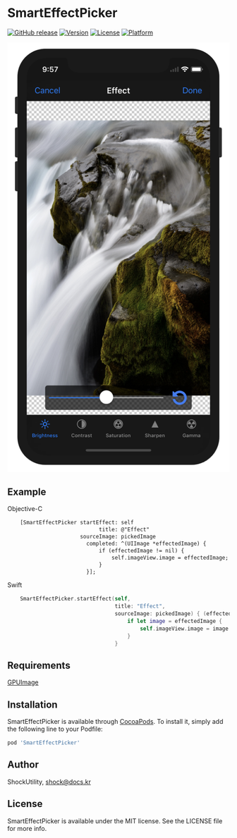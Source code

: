 # SmartEffectPicker

[![GitHub release](https://img.shields.io/github/release/ShockUtility/SmartEffectPicker.svg)](https://github.com/ShockUtility/SmartEffectPicker)
[![Version](https://img.shields.io/cocoapods/v/SmartEffectPicker.svg?style=flat)](http://cocoapods.org/pods/SmartEffectPicker)
[![License](https://img.shields.io/cocoapods/l/SmartEffectPicker.svg?style=flat)](http://cocoapods.org/pods/SmartEffectPicker)
[![Platform](https://img.shields.io/cocoapods/p/SmartEffectPicker.svg?style=flat)](http://cocoapods.org/pods/SmartEffectPicker)

![Screenshot](https://github.com/ShockUtility/SmartEffectPicker/blob/master/preview.png?raw=true)<br>

## Example

Objective-C
```objc
    [SmartEffectPicker startEffect: self
                             title: @"Effect"
                       sourceImage: pickedImage
                         completed: ^(UIImage *effectedImage) {
                             if (effectedImage != nil) {
                                 self.imageView.image = effectedImage;
                             }
                         }];
```
Swift
```swift
    SmartEffectPicker.startEffect(self,
                                  title: "Effect",
                                  sourceImage: pickedImage) { (effectedImage) in
                                      if let image = effectedImage {
                                          self.imageView.image = image
                                      }
                                  }
```

## Requirements

[GPUImage](https://github.com/BradLarson/GPUImage)

## Installation

SmartEffectPicker is available through [CocoaPods](http://cocoapods.org). To install
it, simply add the following line to your Podfile:

```ruby
pod 'SmartEffectPicker'
```

## Author

ShockUtility, shock@docs.kr

## License

SmartEffectPicker is available under the MIT license. See the LICENSE file for more info.
